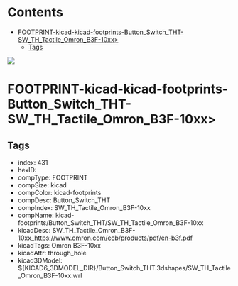 



Contents
========

* [FOOTPRINT-kicad-kicad-footprints-Button_Switch_THT-SW_TH_Tactile_Omron_B3F-10xx>](#footprint-kicad-kicad-footprints-button_switch_tht-sw_th_tactile_omron_b3f-10xx)
	* [Tags](#tags)
  
![][im]
# FOOTPRINT-kicad-kicad-footprints-Button_Switch_THT-SW_TH_Tactile_Omron_B3F-10xx>

## Tags

- index: 431
- hexID: 
- oompType: FOOTPRINT
- oompSize: kicad
- oompColor: kicad-footprints
- oompDesc: Button_Switch_THT
- oompIndex: SW_TH_Tactile_Omron_B3F-10xx
- oompName: kicad-footprints/Button_Switch_THT/SW_TH_Tactile_Omron_B3F-10xx
- kicadDesc: SW_TH_Tactile_Omron_B3F-10xx_https://www.omron.com/ecb/products/pdf/en-b3f.pdf
- kicadTags: Omron B3F-10xx
- kicadAttr: through_hole
- kicad3DModel: ${KICAD6_3DMODEL_DIR}/Button_Switch_THT.3dshapes/SW_TH_Tactile_Omron_B3F-10xx.wrl



[im]: image.png
